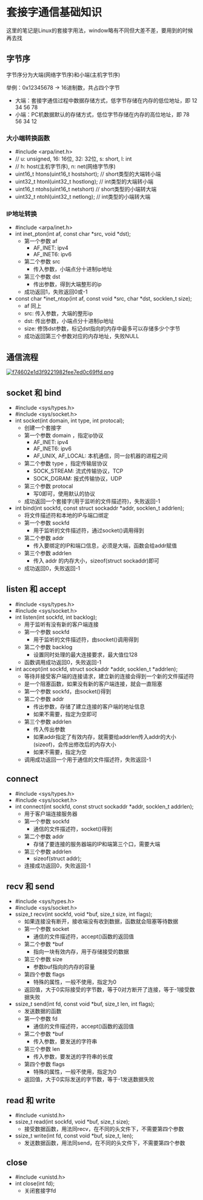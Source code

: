 # 套接字通信基础知识

这里的笔记是Linux的套接字用法，window略有不同但大差不差，要用到的时候再去找

## 字节序

字节序分为大端(网络字节序)和小端(主机字节序)

举例：0x12345678 -> 16进制数，共占四个字节    
* 大端：套接字通信过程中数据存储方式，低字节存储在内存的低位地址，即 12 34 56 78
* 小端：PC机数据默认的存储方式，低位字节存储在内存的高位地址，即 78 56 34 12

### 大小端转换函数
* #include <arpa/inet.h>
* // u: unsigned, 16: 16位, 32: 32位, s: short, l: int
* // h: host(主机字节序), n: net(网络字节序)
* uint16_t htons(uint16_t hostshort);	 // short类型的大端转小端
* uint32_t htonl(uint32_t hostlong);	 // int类型的大端转小端
* uint16_t ntohs(uint16_t netshort)    // short类型的小端转大端
* uint32_t ntohl(uint32_t netlong);    // int类型的小端转大端

### IP地址转换
* #include <arpa/inet.h>
* int inet_pton(int af, const char *src, void *dst);
    * 第一个参数 af
        *  AF_INET: ipv4
        *  AF_INET6: ipv6
    * 第二个参数 src
        * 传入参数，小端点分十进制ip地址
    * 第三个参数 dst
        * 传出参数，得到大端整形的ip
    *  成功返回1，失败返回0或-1
* const char *inet_ntop(int af, const void *src, char *dst, socklen_t size);
    * af 同上
    * src: 传入参数，大端的整形ip
    * dst: 传出参数，小端点分十进制ip地址
    * size: 修饰dst参数，标记dst指向的内存中最多可以存储多少个字节
    * 成功返回第三个参数对应的内存地址，失败NULL

## 通信流程

[![f74602e1d3f9221982fee7ed0c69ffd.png](https://i.postimg.cc/cJZY72hH/f74602e1d3f9221982fee7ed0c69ffd.png)](https://postimg.cc/hXyfcCHW)

## socket 和 bind
  
* #include <sys/types.h>
* #include <sys/socket.h>
* int socket(int domain, int type, int protocal);
    * 创建一个套接字
    * 第一个参数 domain ，指定ip协议
        * AF_INET: ipv4
        * AF_INET6: ipv6
        * AF_UNIX, AF_LOCAL: 本机通信，同一台机器的进程之间
    * 第二个参数 type ，指定传输层协议
        * SOCK_STREAM: 流式传输协议，TCP
        * SOCK_DGRAM: 报式传输协议，UDP
    * 第三个参数 protocal
        * 写0即可，使用默认的协议
    * 成功返回一个套接字(用于监听的文件描述符)，失败返回-1
* int bind(int sockfd, const struct sockaddr *addr, socklen_t addrlen);
    * 将文件描述符和本地的IP与端口绑定
    * 第一个参数 sockfd
        * 用于监听的文件描述符，通过socket()调用得到
    * 第二个参数 addr
        * 传入要绑定的IP和端口信息，必须是大端，函数会给addr赋值
    * 第三个参数 addrlen
        * 传入 addr 的内存大小，sizeof(struct sockaddr)即可
    * 成功返回0，失败返回-1

## listen 和 accept

* #include <sys/types.h>
* #include <sys/socket.h>
* int listen(int sockfd, int backlog);
    * 用于监听有没有新的客户端连接
    * 第一个参数 sockfd
        * 用于监听的文件描述符，由socket()调用得到
    * 第二个参数 backlog
        * 设置同时处理的最大连接要求，最大值位128
    * 函数调用成功返回0，失败返回-1
* int accept(int sockfd, struct sockaddr *addr, socklen_t *addrlen);
    * 等待并接受客户端的连接请求，建立新的连接会得到一个新的文件描述符
    * 是一个阻塞函数，如果没有新的客户端连接，就会一直阻塞
    * 第一个参数 sockfd，由socket()得到
    * 第二个参数 addr
        * 传出参数，存储了建立连接的客户端的地址信息
        * 如果不需要，指定为空即可
    * 第三个参数 addrlen
        * 传入传出参数
        * 如果addr指定了有效内存，就需要给addrlen传入addr的大小(sizeof)，会传出修改后的内存大小
        * 如果不需要，指定为空
    * 调用成功返回一个用于通信的文件描述符，失败返回-1
 
## connect
* #include <sys/types.h>
* #include <sys/socket.h>
* int connect(int sockfd, const struct sockaddr *addr, socklen_t addrlen);
    * 用于客户端连接服务器
    * 第一个参数 sockfd
        * 通信的文件描述符，socket()得到
    * 第二个参数 addr
        * 存储了要连接的服务器端的IP和端第三个口，需要大端
    * 第三个参数 addrlen
        * sizeof(struct addr);
    * 连接成功返回0，失败返回-1
 
## recv 和 send
* #include <sys/types.h>
* #include <sys/socket.h>
* ssize_t recv(int sockfd, void *buf, size_t size, int flags);
   * 如果连接没有断开，接收端没有收到数据，函数就会阻塞等待数据
   * 第一个参数 socket
      * 通信的文件描述符，accept()函数的返回值
   * 第二个参数 *buf
      * 指向一块有效内存，用于存储接受的数据
   * 第三个参数 size
      * 参数buf指向的内存的容量
   * 第四个参数 flags
      * 特殊的属性，一般不使用，指定为0
   * 返回值，大于0实际接受的字节数，等于0对方断开了连接，等于-1接受数据失败
* ssize_t send(int fd, const void *buf, size_t len, int flags);
   * 发送数据的函数
   * 第一个参数 fd
      * 通信的文件描述符，accept()函数的返回值
   * 第二个参数 *buf
      * 传入参数，要发送的字符串
   * 第三个参数 len
      * 传入参数，要发送的字符串的长度
   * 第四个参数 flags
      * 特殊的属性，一般不使用，指定为0
   * 返回值，大于0实际发送的字节数，等于-1发送数据失败

## read 和 write
* #include <unistd.h>
* ssize_t read(int sockfd, void *buf, size_t size);
   * 接受数据函数，用法同recv，在不同的头文件下，不需要第四个参数
* ssize_t write(int fd, const void *buf, size_t, len);
   * 发送数据函数，用法同send，在不同的头文件下，不需要第四个参数

## close
* #include <unistd.h>
* int close(int fd);
   * 关闭套接字fd
